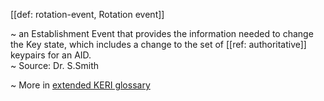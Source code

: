 [[def: rotation-event, Rotation event]]

~ an Establishment Event that provides the information needed to change the Key state, which includes a change to the set of [[ref: authoritative]] keypairs for an AID.  
~ Source: Dr. S.Smith

~ More in <a href="https://weboftrust.github.io/WOT-terms/docs/glossary/rotation-event">extended KERI glossary</a>
